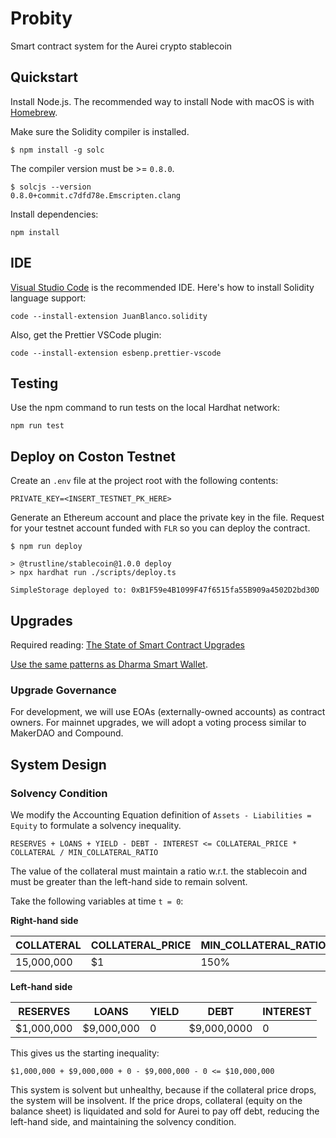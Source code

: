 # Probity

Smart contract system for the Aurei crypto stablecoin

## Quickstart

Install Node.js. The recommended way to install Node with macOS is with [Homebrew](https://nodejs.org/en/download/package-manager/#macos).

Make sure the Solidity compiler is installed.

```
$ npm install -g solc
```

The compiler version must be >= `0.8.0`.

```
$ solcjs --version
0.8.0+commit.c7dfd78e.Emscripten.clang
```

Install dependencies:

```
npm install
```

## IDE

[Visual Studio Code](https://code.visualstudio.com/) is the recommended IDE. Here's how to install Solidity language support:

```
code --install-extension JuanBlanco.solidity
```

Also, get the Prettier VSCode plugin:

```
code --install-extension esbenp.prettier-vscode
```

## Testing

Use the npm command to run tests on the local Hardhat network:

```
npm run test
```

## Deploy on Coston Testnet

Create an `.env` file at the project root with the following contents:

```
PRIVATE_KEY=<INSERT_TESTNET_PK_HERE>
```

Generate an Ethereum account and place the private key in the file. Request for your testnet account funded with `FLR` so you can deploy the contract.

```
$ npm run deploy

> @trustline/stablecoin@1.0.0 deploy
> npx hardhat run ./scripts/deploy.ts

SimpleStorage deployed to: 0xB1F59e4B1099F47f6515fa55B909a4502D2bd30D
```

## Upgrades

Required reading: [The State of Smart Contract Upgrades](https://blog.openzeppelin.com/the-state-of-smart-contract-upgrades/)

[Use the same patterns as Dharma Smart Wallet](https://github.com/dharma-eng/dharma-smart-wallet).

### Upgrade Governance

For development, we will use EOAs (externally-owned accounts) as contract owners. For mainnet upgrades, we will adopt a voting process similar to MakerDAO and Compound.

## System Design

### Solvency Condition

We modify the Accounting Equation definition of `Assets - Liabilities = Equity` to formulate a solvency inequality.

```
RESERVES + LOANS + YIELD - DEBT - INTEREST <= COLLATERAL_PRICE * COLLATERAL / MIN_COLLATERAL_RATIO
```

The value of the collateral must maintain a ratio w.r.t. the stablecoin and must be greater than the left-hand side to remain solvent.

Take the following variables at time `t = 0`:

**Right-hand side**

| COLLATERAL | COLLATERAL_PRICE | MIN_COLLATERAL_RATIO |
| ---------- | ---------------- | -------------------- |
| 15,000,000 | $1               | 150%                 |

**Left-hand side**

| RESERVES   | LOANS      | YIELD | DEBT        | INTEREST |
| ---------- | ---------- | ----- | ----------- | -------- |
| $1,000,000 | $9,000,000 | 0     | $9,000,0000 | 0        |

This gives us the starting inequality:

```
$1,000,000 + $9,000,000 + 0 - $9,000,000 - 0 <= $10,000,000
```

This system is solvent but unhealthy, because if the collateral price drops, the system will be insolvent. If the price drops, collateral (equity on the balance sheet) is liquidated and sold for Aurei to pay off debt, reducing the left-hand side, and maintaining the solvency condition.
